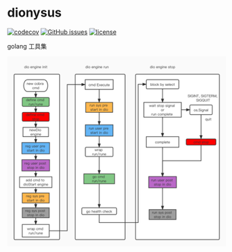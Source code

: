 # dionysus

[![codecov](https://codecov.io/gh/gowins/dionysus/branch/master/graph/badge.svg)](https://codecov.io/gh/gowins/dionysus)
[![GitHub issues](https://img.shields.io/github/issues/talkgo/night.svg?label=Issue&style=flat-square)](https://github.com/gowins/dionysus/issues)
[![license](https://img.shields.io/github/license/talkgo/night.svg?style=flat-square)](https://github.com/gowins/dionysus/blob/master/LICENSE)

golang 工具集

![engine life](images/engineLife.jpg)